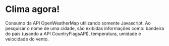# Clima agora!
Consumo da API OpenWeatherMap utilizando somente Javascript. Ao pesquisar o nome de uma cidade, são exibidas informações como: bandeira do país (usando a API CountryFlagsAPI), temperatura, umidade e velocidade do vento.
 
